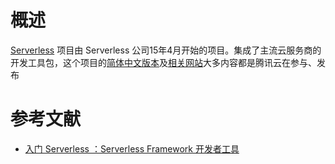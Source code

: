 # 概述

[Serverless](https://github.com/serverless/serverless) 项目由 Serverless 公司15年4月开始的项目。集成了主流云服务商的开发工具包，这个项目的[简体中文版本](https://github.com/serverless/serverless/blob/master/README_CN.md)及[相关网站](https://serverlesscloud.cn/)大多内容都是腾讯云在参与、发布

# 参考文献

* [入门 Serverless ：Serverless Framework 开发者工具](https://www.infoq.cn/article/sv3Ot8uvlSaK00YyMj5m)